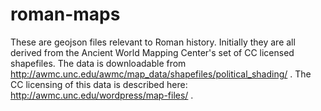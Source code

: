 roman-maps
==========

These are geojson files relevant to Roman history. Initially they are all derived from the Ancient World Mapping Center's set of CC licensed shapefiles. The data is downloadable from http://awmc.unc.edu/awmc/map_data/shapefiles/political_shading/ . The CC licensing of this data is described here: http://awmc.unc.edu/wordpress/map-files/ .

